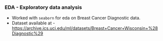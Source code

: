### EDA - Exploratory data analysis
- Worked with `seaborn` for eda on  Breast Cancer Diagnostic data. 
- Dataset available at - https://archive.ics.uci.edu/ml/datasets/Breast+Cancer+Wisconsin+%28Diagnostic%29

